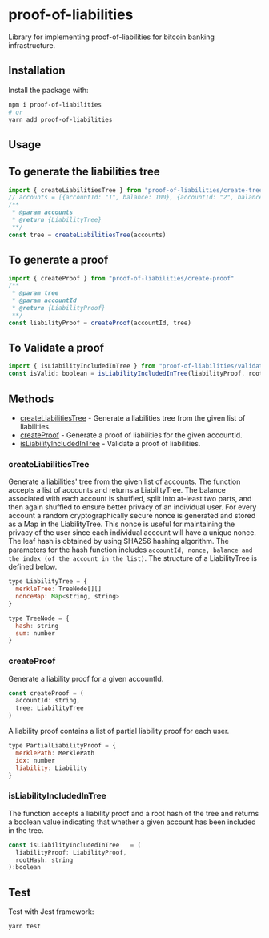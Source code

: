 # proof-of-liabilities

Library for implementing proof-of-liabilities for bitcoin banking infrastructure.

## Installation

Install the package with:

```bash
npm i proof-of-liabilities
# or
yarn add proof-of-liabilities
```

## Usage

## To generate the liabilities tree

```js
import { createLiabilitiesTree } from "proof-of-liabilities/create-tree"
// accounts = [{accountId: "1", balance: 100}, {accountId: "2", balance: 200}]
/**
 * @param accounts
 * @return {LiabilityTree}
 **/
const tree = createLiabilitiesTree(accounts)
```

## To generate a proof

```js
import { createProof } from "proof-of-liabilities/create-proof"
/**
 * @param tree
 * @param accountId
 * @return {LiabilityProof}
 **/
const liabilityProof = createProof(accountId, tree)
```

## To Validate a proof

```js
import { isLiabilityIncludedInTree } from "proof-of-liabilities/validate-proof"
const isValid: boolean = isLiabilityIncludedInTree(liabilityProof, rootHash)
```

## Methods

- [createLiabilitiesTree](#createLiabilitiesTree) - Generate a liabilities tree from the given list of liabilities.
- [createProof](#createProof) - Generate a proof of liabilities for the given accountId.
- [isLiabilityIncludedInTree](#isLiabilityIncludedInTree) - Validate a proof of liabilities.

### createLiabilitiesTree

Generate a liabilities' tree from the given list of accounts. The function accepts a list of accounts and returns a LiabilityTree. The balance associated with each account is shuffled, split into at-least two parts, and then again shuffled to ensure better privacy of an individual user. For every account a random cryptographically secure nonce is generated and stored as a Map in the LiabilityTree. This nonce is useful for maintaining the privacy of the user since each individual account will have a unique nonce. The leaf hash is obtained by using SHA256 hashing algorithm. The parameters for the hash function includes ```accountId, nonce, balance and the index (of the account in the list)```.
 The structure of a LiabilityTree is defined below.

```js
type LiabilityTree = {
  merkleTree: TreeNode[][]
  nonceMap: Map<string, string>
}

type TreeNode = {
  hash: string
  sum: number
}
```

### createProof

Generate a liability proof for a given accountId.

```js
const createProof = (
  accountId: string,
  tree: LiabilityTree
)
```

A liability proof contains a list of partial liability proof for each user.

```js
type PartialLiabilityProof = {
  merklePath: MerklePath
  idx: number
  liability: Liability
}
```

### isLiabilityIncludedInTree

The function accepts a liability proof and a root hash of the tree and returns a boolean value indicating that whether a given account has been included in the tree.

```js
const isLiabilityIncludedInTree   = (
  liabilityProof: LiabilityProof,
  rootHash: string
):boolean
```

## Test

Test with Jest framework:

```bash
yarn test
```
